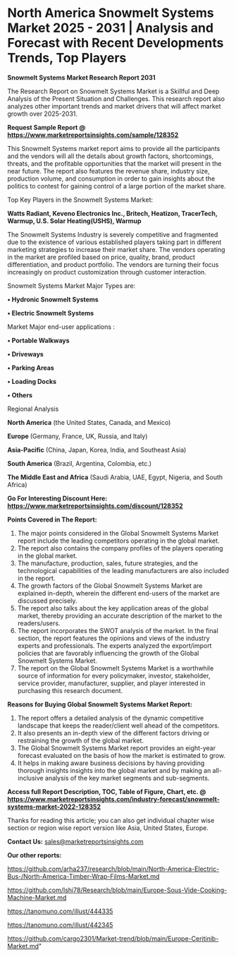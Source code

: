 # North America Snowmelt Systems Market 2025 - 2031 | Analysis and Forecast with Recent Developments Trends, Top Players

<strong>Snowmelt Systems Market Research Report 2031</strong>

The Research Report on Snowmelt Systems Market is a Skillful and Deep Analysis of the Present Situation and Challenges. This research report also analyzes other important trends and market drivers that will affect market growth over 2025-2031.

<strong>Request Sample Report @ <a href=https://www.marketreportsinsights.com/sample/128352>https://www.marketreportsinsights.com/sample/128352</a></strong>

This Snowmelt Systems market report aims to provide all the participants and the vendors will all the details about growth factors, shortcomings, threats, and the profitable opportunities that the market will present in the near future. The report also features the revenue share, industry size, production volume, and consumption in order to gain insights about the politics to contest for gaining control of a large portion of the market share.

Top Key Players in the Snowmelt Systems Market:

<strong>Watts Radiant, Keveno Electronics Inc., Britech, Heatizon, TracerTech, Warmup, U.S. Solar Heating(USHS), Warmup</strong>

The Snowmelt Systems Industry is severely competitive and fragmented due to the existence of various established players taking part in different marketing strategies to increase their market share. The vendors operating in the market are profiled based on price, quality, brand, product differentiation, and product portfolio. The vendors are turning their focus increasingly on product customization through customer interaction.

Snowmelt Systems Market Major Types are:

<strong>• Hydronic Snowmelt Systems

• Electric Snowmelt Systems</strong>

Market Major end-user applications :

<strong>• Portable Walkways

• Driveways

• Parking Areas

• Loading Docks

• Others</strong>

Regional Analysis

</u><strong><b>North America</b></strong> (the United States, Canada, and Mexico)

<strong><b>Europe </b></strong>(Germany, France, UK, Russia, and Italy)

<strong><b>Asia-Pacific</b></strong> (China, Japan, Korea, India, and Southeast Asia)

<strong><b>South America</b></strong> (Brazil, Argentina, Colombia, etc.)

<strong><b>The Middle East and Africa</b></strong> (Saudi Arabia, UAE, Egypt, Nigeria, and South Africa)

<strong>Go For Interesting Discount Here: <a href=https://www.marketreportsinsights.com/discount/128352>https://www.marketreportsinsights.com/discount/128352</a></strong>

<strong>Points Covered in The Report:</strong>
<ol>
  <li>The major points considered in the Global Snowmelt Systems Market report include the leading competitors operating in the global market.</li>
  <li>The report also contains the company profiles of the players operating in the global market.</li>
  <li>The manufacture, production, sales, future strategies, and the technological capabilities of the leading manufacturers are also included in the report.</li>
  <li>The growth factors of the Global Snowmelt Systems Market are explained in-depth, wherein the different end-users of the market are discussed precisely.</li>
  <li>The report also talks about the key application areas of the global market, thereby providing an accurate description of the market to the readers/users.</li>
  <li>The report incorporates the SWOT analysis of the market. In the final section, the report features the opinions and views of the industry experts and professionals. The experts analyzed the export/import policies that are favorably influencing the growth of the Global Snowmelt Systems Market.</li>
  <li>The report on the Global Snowmelt Systems Market is a worthwhile source of information for every policymaker, investor, stakeholder, service provider, manufacturer, supplier, and player interested in purchasing this research document.</li>
</ol>
<strong>Reasons for Buying Global Snowmelt Systems Market Report:</strong>

<ol>
  <li>The report offers a detailed analysis of the dynamic competitive landscape that keeps the reader/client well ahead of the competitors.</li>
  <li>It also presents an in-depth view of the different factors driving or restraining the growth of the global market.</li>
  <li>The Global Snowmelt Systems Market report provides an eight-year forecast evaluated on the basis of how the market is estimated to grow.</li>
  <li>It helps in making aware business decisions by having providing thorough insights insights into the global market and by making an all-inclusive analysis of the key market segments and sub-segments.</li>
</ol>
<strong>Access full Report Description, TOC, Table of Figure, Chart, etc. @ <a href=https://www.marketreportsinsights.com/industry-forecast/snowmelt-systems-market-2022-128352>https://www.marketreportsinsights.com/industry-forecast/snowmelt-systems-market-2022-128352</a></strong>


Thanks for reading this article; you can also get individual chapter wise section or region wise report version like Asia, United States, Europe.

<strong>Contact Us:</strong>
sales@marketreportsinsights.com

<strong>Our other reports:</strong>

<a href=https://github.com/arha237/research/blob/main/North-America-Electric-Bus-/North-America-Timber-Wrap-Films-Market.md>https://github.com/arha237/research/blob/main/North-America-Electric-Bus-/North-America-Timber-Wrap-Films-Market.md</a>

<a href=https://github.com/Ishi78/Research/blob/main/Europe-Sous-Vide-Cooking-Machine-Market.md>https://github.com/Ishi78/Research/blob/main/Europe-Sous-Vide-Cooking-Machine-Market.md</a>

<a href=https://tanomuno.com/illust/444335>https://tanomuno.com/illust/444335</a>

<a href=https://tanomuno.com/illust/442345>https://tanomuno.com/illust/442345</a>

<a href=https://github.com/cargo2301/Market-trend/blob/main/Europe-Ceritinib-Market.md>https://github.com/cargo2301/Market-trend/blob/main/Europe-Ceritinib-Market.md</a>"
